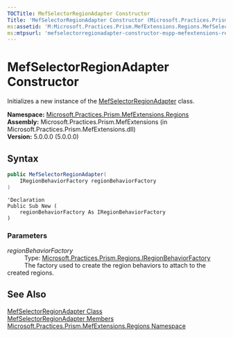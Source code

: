 ```yaml
---
TOCTitle: MefSelectorRegionAdapter Constructor
Title: 'MefSelectorRegionAdapter Constructor (Microsoft.Practices.Prism.MefExtensions.Regions)'
ms:assetid: 'M:Microsoft.Practices.Prism.MefExtensions.Regions.MefSelectorRegionAdapter.\#ctor(Microsoft.Practices.Prism.Regions.IRegionBehaviorFactory)'
ms:mtpsurl: 'mefselectorregionadapter-constructor-mspp-mefextensions-regions.md'
---
```



# MefSelectorRegionAdapter Constructor

Initializes a new instance of the [MefSelectorRegionAdapter](/patterns-practices/reference/mefselectorregionadapter-class-mspp-mefextensions-regions) class.

**Namespace:** [Microsoft.Practices.Prism.MefExtensions.Regions](/patterns-practices/reference/mspp-mefextensions-regions-namespace)  
**Assembly:** Microsoft.Practices.Prism.MefExtensions (in Microsoft.Practices.Prism.MefExtensions.dll)  
**Version:** 5.0.0.0 (5.0.0.0)

## Syntax

```C#
public MefSelectorRegionAdapter(
	IRegionBehaviorFactory regionBehaviorFactory
)
```
```VB
'Declaration
Public Sub New ( 
	regionBehaviorFactory As IRegionBehaviorFactory
)
```

### Parameters

*regionBehaviorFactory*  
&nbsp;&nbsp;&nbsp;&nbsp;&nbsp;&nbsp;&nbsp;&nbsp;&nbsp;&nbsp;Type: [Microsoft.Practices.Prism.Regions.IRegionBehaviorFactory](/patterns-practices/reference/iregionbehaviorfactory-interface-mspp-regions)   
&nbsp;&nbsp;&nbsp;&nbsp;&nbsp;&nbsp;&nbsp;&nbsp;&nbsp;&nbsp;The factory used to create the region behaviors to attach to the created regions.

## See Also

[MefSelectorRegionAdapter Class](/patterns-practices/reference/mefselectorregionadapter-class-mspp-mefextensions-regions)  
[MefSelectorRegionAdapter Members](/patterns-practices/reference/mefselectorregionadapter-class-mspp-mefextensions-regions)  
[Microsoft.Practices.Prism.MefExtensions.Regions Namespace](/patterns-practices/reference/mspp-mefextensions-regions-namespace)